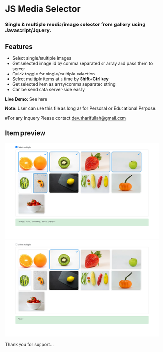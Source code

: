 
<h1>JS Media Selector</h1>

<h3>Single &amp; multiple media/image selector from gallery using Javascript/Jquery.</h3>

<h2>Features</h2>
<ul>
  <li>Select single/multiple images</li>
  <li>Get selected image id by comma separated or array and pass them to server</li>
  <li>Quick toggle for single/multiple selection</li>
  <li>Select multiple items at a time by <strong>Shift+Ctrl key</strong></li>
  <li>Get selected item as array/comma separated string</li>
  <li>Can be send data server-side easily</li>
</ul>

<strong>Live Demo: </strong><a href="https://devsharif.github.io/js-media-selector">See here</a>

<strong>Note: </strong>User can use this file as long as for Personal or Educational Perpose.

#For any Inquery Please contact dev.sharifullah@gmail.com

<h2>Item preview</h2>

 <img src="https://raw.githubusercontent.com/devsharif/js-media-selector/main/screenshot/multiple_media.png?token=ALYAAYKFFLWVWQFL67JX5R3BNHJZC" alt="Multiple Image">
 <img src="https://raw.githubusercontent.com/devsharif/js-media-selector/main/screenshot/single_media.png?token=ALYAAYJLKISJ5YLAYKVHSUTBNHJ56" alt="Single Image"> 

Thank you for support...
